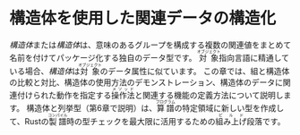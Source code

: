 # 構造体を使用した関連データの構造化

*構造体*または*構造体*は、意味のあるグループを構成する複数の関連値をまとめて名前を付けてパッケージ化する独自のデータ型です。
<ruby>対象<rt>オブジェクト</rt></ruby>指向言語に精通している場合、*構造体*は<ruby>対象<rt>オブジェクト</rt></ruby>のデータ属性に似ています。
この章では、組と構造体の比較と対比、構造体の使用方法のデモンストレーション、構造体のデータに関連付けられた動作を指定する<ruby>操作法<rt>メソッド</rt></ruby>と関連する機能の定義方法について説明します。
構造体と列挙型（第6章で説明）は、<ruby>算譜<rt>プログラム</rt></ruby>の特定領域に新しい型を作成して、Rustの<ruby>製譜<rt>コンパイル</rt></ruby>時の型チェックを最大限に活用するための<ruby>組み上げ<rt>ビルド</rt></ruby>段落です。
